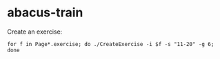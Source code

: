# abacus-train

Create an exercise:

```for f in Page*.exercise; do ./CreateExercise -i $f -s "11-20" -g 6; done```
